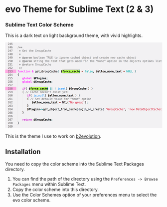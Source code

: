 # evo Theme for Sublime Text (2 & 3)

### Sublime Text Color Scheme

This is a dark text on light background theme, with vivid highlights.

![Screenshot of evo-sublime Theme](screenshot.png?raw=true)

This is the theme I use to work on [b2evolution](http://b2evolution.net/).

## Installation

You need to copy the color scheme into the Sublime Text Packages directory. 

1. You can find the path of the directory using the `Preferences -> Browse Packages` menu within Sublime Text.
2. Copy the color scheme into this directory.
3. Use the Color Schemes option of your preferences menu to select the evo color scheme.